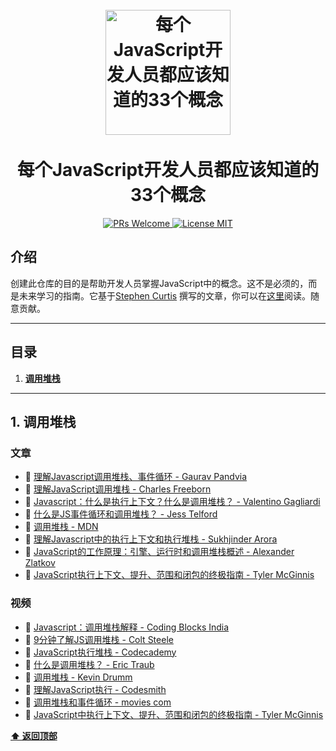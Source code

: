 <h1 align="center">
<br>
  <a href="https://github.com/leonardomso/33"><img src="https://i.imgur.com/dsHmk6H.jpg" alt="每个JavaScript开发人员都应该知道的33个概念" width=200"></a>
  <br>
    <br>
  每个JavaScript开发人员都应该知道的33个概念
  <br>
</h1>

<p align="center">
  <a href="http://makeapullrequest.com">
    <img src="https://img.shields.io/badge/PRs-welcome-brightgreen.svg?style=flat-square" alt="PRs Welcome">
  </a>
  <a href="https://opensource.org/licenses/MIT">
    <img src="https://img.shields.io/badge/license-MIT-blue.svg?style=flat-square" alt="License MIT">
  </a>
</p>

## 介绍

创建此仓库的目的是帮助开发人员掌握JavaScript中的概念。这不是必须的，而是未来学习的指南。它基于[Stephen Curtis](https://twitter.com/stephenthecurt)
撰写的文章，你可以在[这里](https://medium.com/@stephenthecurt/33-fundamentals-every-javascript-developer-should-know-13dd720a90d1)阅读。随意贡献。

---

## 目录

1. **[调用堆栈](#1-调用堆栈)**

---

## 1. 调用堆栈

### 文章

 * 📜 [理解Javascript调用堆栈、事件循环 - Gaurav Pandvia](https://medium.com/@gaurav.pandvia/understanding-javascript-function-executions-tasks-event-loop-call-stack-more-part-1-5683dea1f5ec)
 * 📜 [理解JavaScript调用堆栈 - Charles Freeborn](https://medium.freecodecamp.org/understanding-the-javascript-call-stack-861e41ae61d4)
 * 📜 [Javascript：什么是执行上下文？什么是调用堆栈？ - Valentino Gagliardi](https://www.valentinog.com/blog/js-execution-context-call-stack/)
 * 📜 [什么是JS事件循环和调用堆栈？ - Jess Telford](https://gist.github.com/jesstelford/9a35d20a2aa044df8bf241e00d7bc2d0)
 * 📜 [调用堆栈 - MDN](https://developer.mozilla.org/en-US/docs/Glossary/Call_stack)
 * 📜 [理解Javascript中的执行上下文和执行堆栈 - Sukhjinder Arora](https://blog.bitsrc.io/understanding-execution-context-and-execution-stack-in-javascript-1c9ea8642dd0)
 * 📜 [JavaScript的工作原理：引擎、运行时和调用堆栈概述 - Alexander Zlatkov](https://blog.sessionstack.com/how-does-javascript-actually-work-part-1-b0bacc073cf)
 * 📜 [JavaScript执行上下文、提升、范围和闭包的终极指南 - Tyler McGinnis](https://tylermcginnis.com/ultimate-guide-to-execution-contexts-hoisting-scopes-and-closures-in-javascript/)

### 视频

 * 🎥 [Javascript：调用堆栈解释 - Coding Blocks India](http://qiniu.17card.top/video/Javascript-%20The%20JS%20callstack%20explained%20with%20a%20simple%20example.mp4)
 * 🎥 [9分钟了解JS调用堆栈 - Colt Steele](http://qiniu.17card.top/video/The%20JS%20Call%20Stack%20Explained%20In%209%20Minutes.mp4)
 * 🎥 [JavaScript执行堆栈 - Codecademy](http://qiniu.17card.top/video/Javascript-%20The%20JS%20callstack%20explained%20with%20a%20simple%20example.mp4)
 * 🎥 [什么是调用堆栈？ - Eric Traub](https://www.youtube.com/watch?v=w7QWQlkLY_s)
 * 🎥 [调用堆栈 - Kevin Drumm](https://www.youtube.com/watch?v=Q2sFmqvpBe0)
 * 🎥 [理解JavaScript执行 - Codesmith](https://www.youtube.com/watch?v=Z6a1cLyq7Ac&list=PLWrQZnG8l0E4kd1T_nyuVoxQUaYEWFgcD)
 * 🎥 [调用堆栈和事件循环 - movies com](https://www.youtube.com/watch?v=mk0lu9MKBto)
 * 🎥 [JavaScript中执行上下文、提升、范围和闭包的终极指南 - Tyler McGinnis](https://www.youtube.com/watch?v=Nt-qa_LlUH0)

**[⬆ 返回顶部](#目录)**

